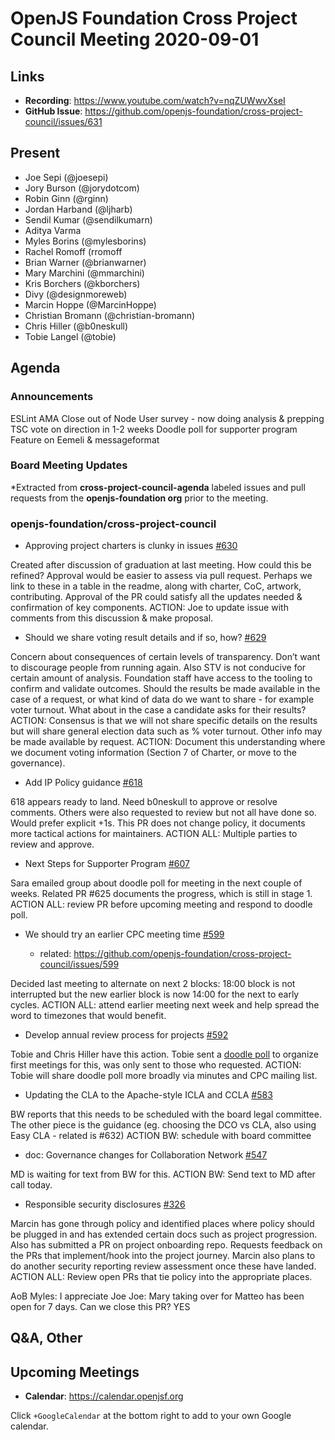 # OpenJS Foundation Cross Project Council Meeting 2020-09-01

## Links

* **Recording**: https://www.youtube.com/watch?v=nqZUWwvXseI
* **GitHub Issue**: https://github.com/openjs-foundation/cross-project-council/issues/631

## Present

* Joe Sepi (@joesepi)
* Jory Burson (@jorydotcom)
* Robin Ginn (@rginn)
* Jordan Harband (@ljharb)
* Sendil Kumar (@sendilkumarn)
* Aditya Varma 
* Myles Borins (@mylesborins)
* Rachel Romoff (rromoff
* Brian Warner (@brianwarner)
* Mary Marchini (@mmarchini)
* Kris Borchers (@kborchers)
* Divy (@designmoreweb)
* Marcin Hoppe (@MarcinHoppe)
* Christian Bromann (@christian-bromann)
* Chris Hiller (@b0neskull)
* Tobie Langel (@tobie)


## Agenda

### Announcements

ESLint AMA
Close out of Node User survey - now doing analysis & prepping TSC vote on direction in 1-2 weeks
Doodle poll for supporter program
Feature on Eemeli & messageformat

### Board Meeting Updates
 
*Extracted from **cross-project-council-agenda** labeled issues and pull requests from the **openjs-foundation org** prior to the meeting.

### openjs-foundation/cross-project-council

* Approving project charters is clunky in issues [#630](https://github.com/openjs-foundation/cross-project-council/issues/630)

Created after discussion of graduation at last meeting. How could this be refined?
Approval would be easier to assess via pull request. Perhaps we link to these in a table in the readme, along with charter, CoC, artwork, contributing. Approval of the PR could satisfy all the updates needed & confirmation of key components.
ACTION: Joe to update issue with comments from this discussion & make proposal.

* Should we share voting result details and if so, how? [#629](https://github.com/openjs-foundation/cross-project-council/issues/629)

Concern about consequences of certain levels of transparency. Don’t want to discourage people from running again. Also STV is not conducive for certain amount of analysis. Foundation staff have access to the tooling to confirm and validate outcomes. Should the results be made available in the case of a request, or what kind of data do we want to share - for example voter turnout. What about in the case a candidate asks for their results?
ACTION: Consensus is that we will not share specific details on the results but will share general election data such as % voter turnout. Other info may be made available by request. 
ACTION: Document this understanding where we document voting information (Section 7 of Charter, or move to the governance). 


* Add IP Policy guidance [#618](https://github.com/openjs-foundation/cross-project-council/pull/618)

618 appears ready to land. Need b0neskull to approve or resolve comments. Others were also requested to review but not all have done so. Would prefer explicit +1s. This PR does not change policy, it documents more tactical actions for maintainers.
ACTION ALL: Multiple parties to review and approve. 


* Next Steps for Supporter Program [#607](https://github.com/openjs-foundation/cross-project-council/issues/607)

Sara emailed group about doodle poll for meeting in the next couple of weeks. 
Related PR #625 documents the progress, which is still in stage 1. 
ACTION ALL: review PR before upcoming meeting and respond to doodle poll.

* We should try an earlier CPC meeting time [#599](https://github.com/openjs-foundation/cross-project-council/issues/599)


  * related: https://github.com/openjs-foundation/cross-project-council/issues/599

Decided last meeting to alternate on next 2 blocks: 18:00 block is not interrupted but the new earlier block is now 14:00 for the next to early cycles. 
ACTION ALL: attend earlier meeting next week and help spread the word to timezones that would benefit.

* Develop annual review process for projects [#592](https://github.com/openjs-foundation/cross-project-council/issues/592)

Tobie and Chris Hiller have this action. Tobie sent a [doodle poll](https://unlockopen.doodle.com/poll/bsame5vfxvs6ymvy) to organize first meetings for this, was only sent to those who requested. 
ACTION: Tobie will share doodle poll more broadly via minutes and CPC mailing list.

* Updating the CLA to the Apache-style ICLA and CCLA [#583](https://github.com/openjs-foundation/cross-project-council/issues/583)

BW reports that this needs to be scheduled with the board legal committee. The other piece is the guidance (eg. choosing the DCO vs CLA, also using Easy CLA - related is #632)
ACTION BW: schedule with board committee

* doc: Governance changes for Collaboration Network [#547](https://github.com/openjs-foundation/cross-project-council/pull/547)

MD is waiting for text from BW for this. 
ACTION BW: Send text to MD after call today.

* Responsible security disclosures [#326](https://github.com/openjs-foundation/cross-project-council/issues/326)

Marcin has gone through policy and identified places where policy should be plugged in and has extended certain docs such as project progression. Also has submitted a PR on project onboarding repo. Requests feedback on the PRs that implement/hook into the project journey.
Marcin also plans to do another security reporting review assessment once these have landed.
ACTION ALL: Review open PRs that tie policy into the appropriate places. 

AoB
Myles: I appreciate Joe
Joe: Mary taking over for Matteo has been open for 7 days. Can we close this PR? YES

## Q&A, Other

## Upcoming Meetings

* **Calendar**: https://calendar.openjsf.org

Click `+GoogleCalendar` at the bottom right to add to your own Google calendar.

